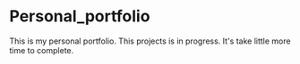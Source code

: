 # Personal_portfolio
This is my personal portfolio. 
This projects is in progress. It's take little more time to complete.
